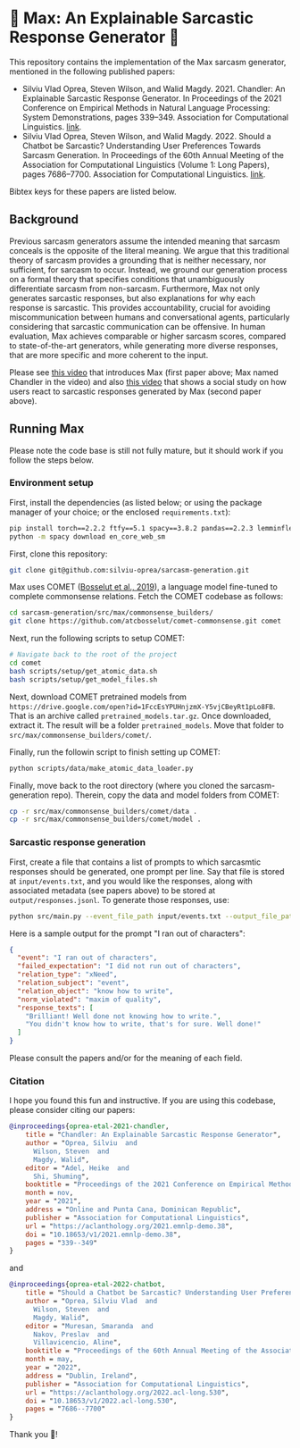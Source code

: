 # 🙂 Max: An Explainable Sarcastic Response Generator 🙂

This repository contains the implementation of the Max sarcasm generator, mentioned in the following published papers:
* Silviu Vlad Oprea, Steven Wilson, and Walid Magdy. 2021. Chandler: An Explainable Sarcastic Response Generator. In Proceedings of the 2021 Conference on Empirical Methods in Natural Language Processing: System Demonstrations, pages 339–349. Association for Computational Linguistics. [link](https://aclanthology.org/2021.emnlp-demo.38/).
* Silviu Vlad Oprea, Steven Wilson, and Walid Magdy. 2022. Should a Chatbot be Sarcastic? Understanding User Preferences Towards Sarcasm Generation. In Proceedings of the 60th Annual Meeting of the Association for Computational Linguistics (Volume 1: Long Papers), pages 7686–7700. Association for Computational Linguistics. [link](https://aclanthology.org/2022.acl-long.530/).

Bibtex keys for these papers are listed below.

## Background

Previous sarcasm generators assume the intended meaning that sarcasm conceals is the opposite of the literal meaning. We argue that this traditional theory of sarcasm provides a grounding that is neither necessary, nor sufficient, for sarcasm to occur. Instead, we ground our generation process on a formal theory that specifies conditions that unambiguously differentiate sarcasm from non-sarcasm. Furthermore, Max not only generates sarcastic responses, but also explanations for why each response is sarcastic. This provides accountability, crucial for avoiding miscommunication between humans and conversational agents, particularly considering that sarcastic communication can be offensive. In human evaluation, Max achieves comparable or higher sarcasm scores, compared to state-of-the-art generators, while generating more diverse responses, that are more specific and more coherent to the input.

Please see [this video](https://aclanthology.org/2021.emnlp-demo.38.mp4) that introduces Max (first paper above; Max named Chandler in the video)
and also [this video](https://aclanthology.org/2022.acl-long.530.mp4) that shows a social study on how users react to sarcastic responses generated by Max (second paper above).

## Running Max

Please note the code base is still not fully mature, but it should work if you follow the steps below.

### Environment setup

First, install the dependencies (as listed below; or using the package manager of your choice; or the enclosed `requirements.txt`):

```bash
pip install torch==2.2.2 ftfy==5.1 spacy==3.8.2 pandas==2.2.3 lemminflect==0.2.3 transformers==4.45.2 scipy==1.14.1 ipython==8.28.0
python -m spacy download en_core_web_sm
```

First, clone this repository:

```bash
git clone git@github.com:silviu-oprea/sarcasm-generation.git
```

Max uses COMET ([Bosselut et al., 2019](https://aclanthology.org/P19-1470/)), a language model fine-tuned to complete commonsense relations. Fetch the COMET codebase as follows:

```bash
cd sarcasm-generation/src/max/commonsense_builders/
git clone https://github.com/atcbosselut/comet-commonsense.git comet
```

Next, run the following scripts to setup COMET:

```bash
# Navigate back to the root of the project
cd comet
bash scripts/setup/get_atomic_data.sh
bash scripts/setup/get_model_files.sh
```

Next, download COMET pretrained models from `https://drive.google.com/open?id=1FccEsYPUHnjzmX-Y5vjCBeyRt1pLo8FB`. That is an archive called `pretrained_models.tar.gz`. Once downloaded, extract it. The result will be a folder `pretrained_models`. Move that folder to `src/max/commonsense_builders/comet/`.

Finally, run the followin script to finish setting up COMET:

```bash
python scripts/data/make_atomic_data_loader.py
```

Finally, move back to the root directory (where you cloned the sarcasm-generation repo). Therein, copy the data and model folders from COMET:

```bash
cp -r src/max/commonsense_builders/comet/data .
cp -r src/max/commonsense_builders/comet/model .
```

### Sarcastic response generation

First, create a file that contains a list of prompts to which sarcasmtic responses should be generated, one prompt per line.
Say that file is stored at `input/events.txt`, and you would like the responses, along with associated metadata (see papers above) to be stored at `output/responses.jsonl`.
To generate those responses, use:

```bash
python src/main.py --event_file_path input/events.txt --output_file_path output/responses.json
```

Here is a sample output for the prompt "I ran out of characters":

```json
{
  "event": "I ran out of characters",
  "failed_expectation": "I did not run out of characters",
  "relation_type": "xNeed",
  "relation_subject": "event",
  "relation_object": "know how to write",
  "norm_violated": "maxim of quality",
  "response_texts": [
    "Brilliant! Well done not knowing how to write.",
    "You didn't know how to write, that's for sure. Well done!"
  ]
}
```

Please consult the papers and/or for the meaning of each field.

### Citation

I hope you found this fun and instructive.
If you are using this codebase, please consider citing our papers:

```bibtex
@inproceedings{oprea-etal-2021-chandler,
    title = "Chandler: An Explainable Sarcastic Response Generator",
    author = "Oprea, Silviu  and
      Wilson, Steven  and
      Magdy, Walid",
    editor = "Adel, Heike  and
      Shi, Shuming",
    booktitle = "Proceedings of the 2021 Conference on Empirical Methods in Natural Language Processing: System Demonstrations",
    month = nov,
    year = "2021",
    address = "Online and Punta Cana, Dominican Republic",
    publisher = "Association for Computational Linguistics",
    url = "https://aclanthology.org/2021.emnlp-demo.38",
    doi = "10.18653/v1/2021.emnlp-demo.38",
    pages = "339--349"
}
```

and

```bibtex
@inproceedings{oprea-etal-2022-chatbot,
    title = "Should a Chatbot be Sarcastic? Understanding User Preferences Towards Sarcasm Generation",
    author = "Oprea, Silviu Vlad  and
      Wilson, Steven  and
      Magdy, Walid",
    editor = "Muresan, Smaranda  and
      Nakov, Preslav  and
      Villavicencio, Aline",
    booktitle = "Proceedings of the 60th Annual Meeting of the Association for Computational Linguistics (Volume 1: Long Papers)",
    month = may,
    year = "2022",
    address = "Dublin, Ireland",
    publisher = "Association for Computational Linguistics",
    url = "https://aclanthology.org/2022.acl-long.530",
    doi = "10.18653/v1/2022.acl-long.530",
    pages = "7686--7700"
}
```

Thank you 🙂!
